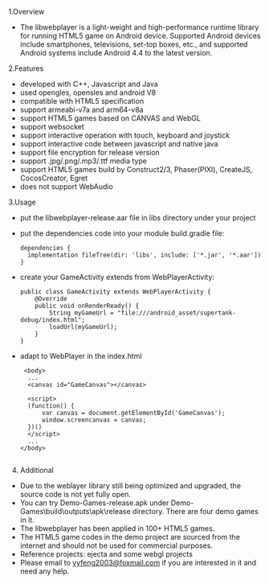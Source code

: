 1.Overview
- The libwebplayer is a light-weight and high-performance runtime library for running HTML5 game on Android device. 
Supported Android devices include smartphones, televisions, set-top boxes, etc., and supported Android systems include Android 4.4 to the latest version.

2.Features
- developed with C++, Javascript and Java
- used opengles, opensles and android V8
- compatible with HTML5 specification
- support armeabi-v7a and arm64-v8a
- support HTML5 games based on CANVAS and WebGL
- support websocket
- support interactive operation with touch, keyboard and joystick
- support interactive code between javascript and native java
- support file encryption for release version
- support .jpg/.png/.mp3/.ttf media type
- support HTML5 games build by Construct2/3, Phaser(PIXI), CreateJS, CocosCreator, Egret
- does not support WebAudio

3.Usage
- put the libwebplayer-release.aar file in libs directory under your project
  
- put the dependencies code into your module build.gradle file:
  <br/>
  ```
  dependencies {
    implementation fileTree(dir: 'libs', include: ['*.jar', '*.aar'])
  }
  
- create your GameActivity extends from WebPlayerActivity:
  <br/>
  ```
  public class GameActivity extends WebPlayerActivity {
      @Override
      public void onRenderReady() {
          String myGameUrl = "file:///android_asset/supertank-debug/index.html";
          loadUrl(myGameUrl);
      }
  }
  
- adapt to WebPlayer in the index.html
  ```
   <body>
    ...
    <canvas id="GameCanvas"></canvas>
    
    <script>
    (function() {
        var canvas = document.getElementById('GameCanvas');
        window.screencanvas = canvas;
    })()
    </script>
    ...
  </body>
   
4. Additional
- Due to the weblayer library still being optimized and upgraded, the source code is not yet fully open.
- You can try Demo-Games-release.apk under Demo-Games\build\outputs\apk\release directory. There are four demo games in it.
- The libwebplayer has been applied in 100+ HTML5 games.
- The HTML5 game codes in the demo project are sourced from the internet and should not be used for commercial purposes.
- Reference projects: ejecta and some webgl projects
- Please email to yyfeng2003@foxmail.com if you are interested in it and need any help.
  

